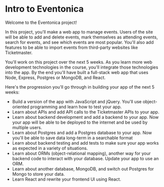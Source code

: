 # Intro to Eventonica

Welcome to the Eventonica project!

In this project, you'll make a web app to manage events. Users of the site will be able to add and delete events, mark themselves as attending events, search for events, and see which events are most popular. You'll also add features to be able to import events from third-party websites like Ticketmaster.

You'll work on this project over the next 5 weeks. As you learn more web development technologies in the course, you'll integrate those technologies into the app. By the end you'll have built a full-stack web app that uses Node, Express, Postgres or MongoDB, and React.

Here's the progression you'll go through in building your app of the next 5 weeks:
- Build a version of the app with JavaScript and jQuery. You'll use object-oriented programming and learn how to test your app.
- Learn about APIs and add API calls to the Ticketmaster APIs to your app.
- Learn about backend development and add a backend to your app. Now your app will be able to be deployed to the internet and be used by multiple users.
- Learn about Postgres and add a Postgres database to your app. Now you'll be able to save data long-term in a searchable format
- Learn about backend testing and add tests to make sure your app works as expected in a variety of situations.
- Learn about ORMs (object-relational mapping), another way for your backend code to interact with your database. Update your app to use an ORM.
- Learn about another database, MongoDB, and switch out Postgres for Mongo to store your data.
- Learn React and rewrite your frontend UI using React.

